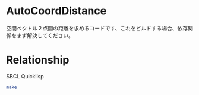 # AutoCoordDistance
空間ベクトル２点間の距離を求めるコードです、これをビルドする場合、依存関係をまず解決してください。

# Relationship
SBCL
Quicklisp
```bash
make 
```
